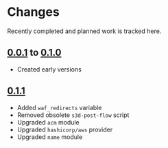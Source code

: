 # Changes
Recently completed and planned work is tracked here.

## [0.0.1](.) to [0.1.0](.)
- Created early versions

## [0.1.1](.)
- Added `waf_redirects` variable
- Removed obsolete `s3d-post-flow` script
- Upgraded `acm` module
- Upgraded `hashicorp/aws` provider
- Upgraded `name` module
